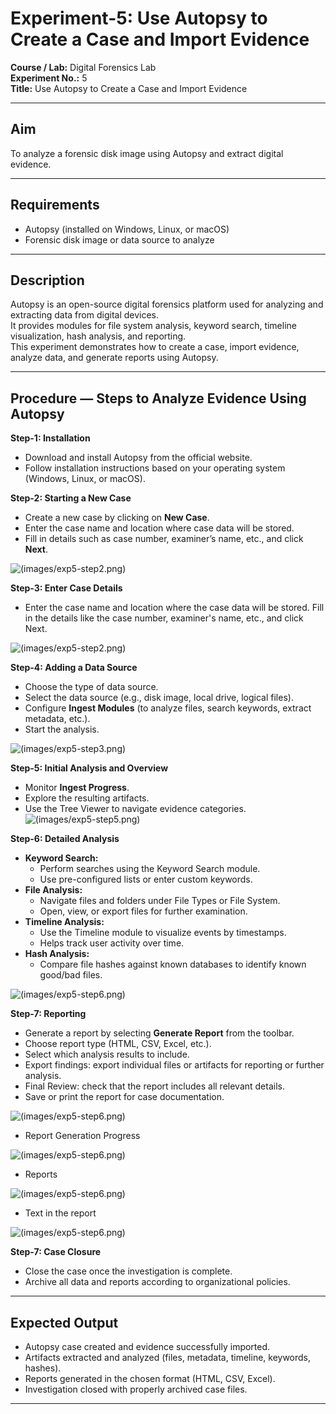 # Experiment-5: Use Autopsy to Create a Case and Import Evidence

**Course / Lab:** Digital Forensics Lab  
**Experiment No.:** 5  
**Title:** Use Autopsy to Create a Case and Import Evidence  


---

## Aim
To analyze a forensic disk image using Autopsy and extract digital evidence.

---

## Requirements
- Autopsy (installed on Windows, Linux, or macOS)  
- Forensic disk image or data source to analyze  

---

## Description
Autopsy is an open-source digital forensics platform used for analyzing and extracting data from digital devices.  
It provides modules for file system analysis, keyword search, timeline visualization, hash analysis, and reporting.  
This experiment demonstrates how to create a case, import evidence, analyze data, and generate reports using Autopsy.  

---

## Procedure — Steps to Analyze Evidence Using Autopsy

**Step-1: Installation**  
- Download and install Autopsy from the official website.  
- Follow installation instructions based on your operating system (Windows, Linux, or macOS).  


**Step-2: Starting a New Case**  
- Create a new case by clicking on **New Case**.  
- Enter the case name and location where case data will be stored.  
- Fill in details such as case number, examiner’s name, etc., and click **Next**.


![(images/exp5-step2.png)]()

**Step-3: Enter Case Details**  
- Enter the case name and location where the case data will be stored. Fill in the details like the case number, examiner's name, etc., and click Next.

![(images/exp5-step2.png)]()

**Step-4: Adding a Data Source**  
- Choose the type of data source.  
- Select the data source (e.g., disk image, local drive, logical files).  
- Configure **Ingest Modules** (to analyze files, search keywords, extract metadata, etc.).  
- Start the analysis.

![(images/exp5-step3.png)]()

**Step-5: Initial Analysis and Overview**  
- Monitor **Ingest Progress**.  
- Explore the resulting artifacts.  
- Use the Tree Viewer to navigate evidence categories.  
![(images/exp5-step5.png)]()

**Step-6: Detailed Analysis**  
- **Keyword Search:**  
  - Perform searches using the Keyword Search module.  
  - Use pre-configured lists or enter custom keywords.  
- **File Analysis:**  
  - Navigate files and folders under File Types or File System.  
  - Open, view, or export files for further examination.  
- **Timeline Analysis:**  
  - Use the Timeline module to visualize events by timestamps.  
  - Helps track user activity over time.  
- **Hash Analysis:**  
  - Compare file hashes against known databases to identify known good/bad files.

![(images/exp5-step6.png)]()

**Step-7: Reporting**  
- Generate a report by selecting **Generate Report** from the toolbar.  
- Choose report type (HTML, CSV, Excel, etc.).  
- Select which analysis results to include.  
- Export findings: export individual files or artifacts for reporting or further analysis.  
- Final Review: check that the report includes all relevant details.  
- Save or print the report for case documentation.  

![(images/exp5-step6.png)]()

- Report Generation Progress

![(images/exp5-step6.png)]()

- Reports

![(images/exp5-step6.png)]()

- Text in the report

![(images/exp5-step6.png)]()

**Step-7: Case Closure**  
- Close the case once the investigation is complete.  
- Archive all data and reports according to organizational policies.  

---

## Expected Output
- Autopsy case created and evidence successfully imported.  
- Artifacts extracted and analyzed (files, metadata, timeline, keywords, hashes).  
- Reports generated in the chosen format (HTML, CSV, Excel).  
- Investigation closed with properly archived case files.  

---

